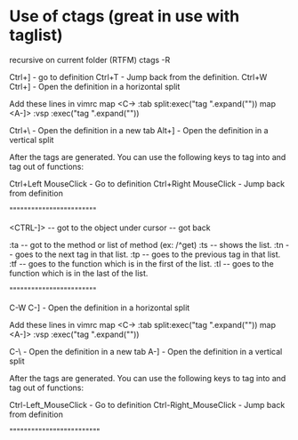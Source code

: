 # Use of ctags (great in use with taglist)

recursive on current folder (RTFM)
	ctags -R

Ctrl+] - go to definition
Ctrl+T - Jump back from the definition.
Ctrl+W Ctrl+] - Open the definition in a horizontal split

Add these lines in vimrc
map <C-\> :tab split<CR>:exec("tag ".expand("<cword>"))<CR>
map <A-]> :vsp <CR>:exec("tag ".expand("<cword>"))<CR>

Ctrl+\ - Open the definition in a new tab
Alt+] - Open the definition in a vertical split

After the tags are generated. You can use the following keys to tag into and tag out of functions:

Ctrl+Left MouseClick - Go to definition
Ctrl+Right MouseClick - Jump back from definition


""""""""""""""""""""""""

<CTRL-]> -- got to the object under cursor
<CTRL-t> -- got back

:ta <method> -- got to the method or list of method (ex: /^get)
:ts -- shows the list.
:tn -- goes to the next tag in that list.
:tp -- goes to the previous tag in that list.
:tf -- goes to the function which is in the first of the list.
:tl -- goes to the function which is in the last of the list.

""""""""""""""""""""""""

C-W C-] - Open the definition in a horizontal split

Add these lines in vimrc
map <C-\> :tab split<CR>:exec("tag ".expand("<cword>"))<CR>
map <A-]> :vsp <CR>:exec("tag ".expand("<cword>"))<CR>

C-\ - Open the definition in a new tab
A-] - Open the definition in a vertical split

After the tags are generated. You can use the following keys to tag into and tag out of functions:

Ctrl-Left_MouseClick - Go to definition
Ctrl-Right_MouseClick - Jump back from definition

"""""""""""""""""""""""""




